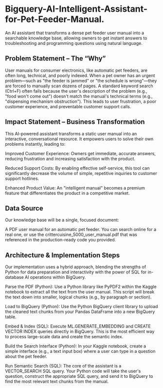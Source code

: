 # Bigquery-AI-Intelligent-Assistant-for-Pet-Feeder-Manual.
 An AI assistant that transforms a dense pet feeder user manual into a searchable knowledge base, allowing owners to get instant answers to troubleshooting and programming questions using natural language.
## Problem Statement – The “Why”
User manuals for consumer electronics, like automatic pet feeders, are often long, technical, and poorly indexed. When a pet owner has an urgent problem—such as "the feeder is jammed" or "the schedule is wrong"—they are forced to manually scan dozens of pages. A standard keyword search (Ctrl+F) often fails because the user's description of the problem (e.g., "food won't come out") doesn't match the manual's technical terms (e.g., "dispensing mechanism obstruction"). This leads to user frustration, a poor customer experience, and preventable customer support calls.

 ## Impact Statement – Business Transformation
This AI-powered assistant transforms a static user manual into an interactive, conversational resource. It empowers users to solve their own problems instantly, leading to:

Improved Customer Experience: Owners get immediate, accurate answers, reducing frustration and increasing satisfaction with the product.

Reduced Support Costs: By enabling effective self-service, this tool can significantly decrease the volume of simple, repetitive inquiries to customer support hotlines.

Enhanced Product Value: An "intelligent manual" becomes a premium feature that differentiates the product in a competitive market.

## Data Source
Our knowledge base will be a single, focused document:

A PDF user manual for an automatic pet feeder. You can search online for a real one, or use the crittercuisine_5000_user_manual.pdf that was referenced in the production-ready code you provided.

## Architecture & Implementation Steps
Our implementation uses a hybrid approach, blending the strengths of Python for data preparation and interactivity with the power of SQL for in-database AI operations within BigQuery.

Parse the PDF (Python): Use a Python library like PyPDF2 within the Kaggle notebook to extract all the text from the user manual. This script will break the text down into smaller, logical chunks (e.g., by paragraph or section).

Load to BigQuery (Python): Use the Python BigQuery client library to upload the cleaned text chunks from your Pandas DataFrame into a new BigQuery table.

Embed & Index (SQL): Execute ML.GENERATE_EMBEDDING and CREATE VECTOR INDEX queries directly in BigQuery. This is the most efficient way to process large-scale data and create the semantic index.

Build the Search Interface (Python): In your Kaggle notebook, create a simple interface (e.g., a text input box) where a user can type in a question about the pet feeder.

Run Semantic Search (SQL): The core of the assistant is a VECTOR_SEARCH SQL query. Your Python code will take the user's question, construct the appropriate SQL query, and send it to BigQuery to find the most relevant text chunks from the manual.
